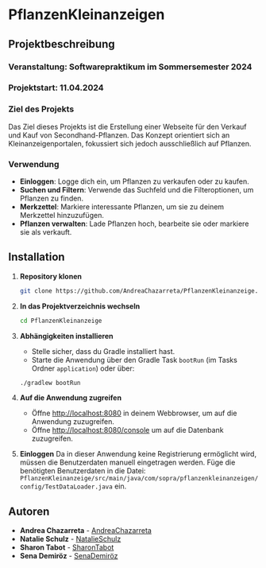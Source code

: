# PflanzenKleinanzeigen 

## Projektbeschreibung 

### Veranstaltung: Softwarepraktikum im Sommersemester 2024
### Projektstart: 11.04.2024

### Ziel des Projekts
Das Ziel dieses Projekts ist die Erstellung einer Webseite für den Verkauf und Kauf von Secondhand-Pflanzen. 
Das Konzept orientiert sich an Kleinanzeigenportalen, fokussiert sich jedoch ausschließlich auf Pflanzen.

### Verwendung
- **Einloggen**: Logge dich ein, um Pflanzen zu verkaufen oder zu kaufen.
- **Suchen und Filtern**: Verwende das Suchfeld und die Filteroptionen, um Pflanzen zu finden.
- **Merkzettel**: Markiere interessante Pflanzen, um sie zu deinem Merkzettel hinzuzufügen.
- **Pflanzen verwalten**: Lade Pflanzen hoch, bearbeite sie oder markiere sie als verkauft.

## Installation 
1. **Repository klonen**
    ```bash
   git clone https://github.com/AndreaChazarreta/PflanzenKleinanzeige.git
    ```
2. **In das Projektverzeichnis wechseln**
    ```bash
    cd PflanzenKleinanzeige
    ```
3. **Abhängigkeiten installieren**
    - Stelle sicher, dass du Gradle installiert hast. 
    - Starte die Anwendung über den Gradle Task `bootRun` (im Tasks Ordner `application`) oder über:
    ```bash
    ./gradlew bootRun
    ```
4. **Auf die Anwendung zugreifen**
    - Öffne [http://localhost:8080](http://localhost:8080/) in deinem Webbrowser, um auf die Anwendung zuzugreifen.
    - Öffne [http://localhost:8080/console](http://localhost:8080/console) um auf die Datenbank zuzugreifen.

5. **Einloggen**
   Da in dieser Anwendung keine Registrierung ermöglicht wird, müssen die Benutzerdaten manuell eingetragen werden. 
Füge die benötigten Benutzerdaten in die Datei: 
`PflanzenKleinanzeige/src/main/java/com/sopra/pflanzenkleinanzeigen/config/TestDataLoader.java` ein.

## Autoren 
- **Andrea Chazarreta** - [AndreaChazarreta](https://github.com/AndreaChazarreta)
- **Natalie Schulz** - [NatalieSchulz](https://github.com/NatalieSchulz99)
- **Sharon Tabot** - [SharonTabot](https://github.com/sharii9)
- **Sena Demiröz** - [SenaDemiröz](https://github.com/Senadem03)
